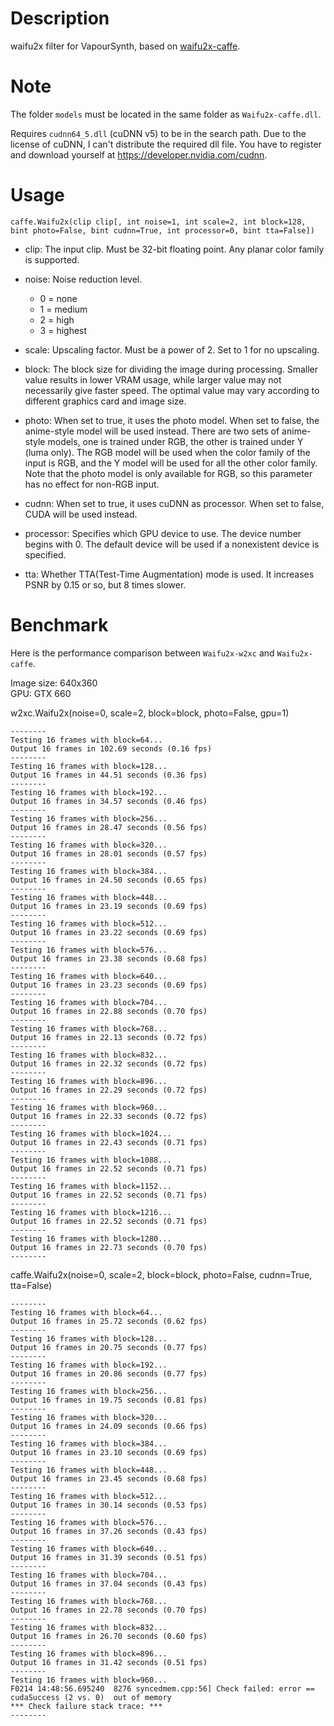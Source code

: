 Description
===========

waifu2x filter for VapourSynth, based on [waifu2x-caffe](https://github.com/lltcggie/waifu2x-caffe).


Note
====

The folder `models` must be located in the same folder as `Waifu2x-caffe.dll`.

Requires `cudnn64_5.dll` (cuDNN v5) to be in the search path. Due to the license of cuDNN, I can't distribute the required dll file. You have to register and download yourself at https://developer.nvidia.com/cudnn.


Usage
=====

    caffe.Waifu2x(clip clip[, int noise=1, int scale=2, int block=128, bint photo=False, bint cudnn=True, int processor=0, bint tta=False])

* clip: The input clip. Must be 32-bit floating point. Any planar color family is supported.

* noise: Noise reduction level.
  * 0 = none
  * 1 = medium
  * 2 = high
  * 3 = highest

* scale: Upscaling factor. Must be a power of 2. Set to 1 for no upscaling.

* block: The block size for dividing the image during processing. Smaller value results in lower VRAM usage, while larger value may not necessarily give faster speed. The optimal value may vary according to different graphics card and image size.

* photo: When set to true, it uses the photo model. When set to false, the anime-style model will be used instead. There are two sets of anime-style models, one is trained under RGB, the other is trained under Y (luma only). The RGB model will be used when the color family of the input is RGB, and the Y model will be used for all the other color family. Note that the photo model is only available for RGB, so this parameter has no effect for non-RGB input.

* cudnn: When set to true, it uses cuDNN as processor. When set to false, CUDA will be used instead.

* processor: Specifies which GPU device to use. The device number begins with 0. The default device will be used if a nonexistent device is specified.

* tta: Whether TTA(Test-Time Augmentation) mode is used. It increases PSNR by 0.15 or so, but 8 times slower.


Benchmark
=========

Here is the performance comparison between `Waifu2x-w2xc` and `Waifu2x-caffe`.

Image size: 640x360<br />
GPU: GTX 660

w2xc.Waifu2x(noise=0, scale=2, block=block, photo=False, gpu=1)
```
--------
Testing 16 frames with block=64...
Output 16 frames in 102.69 seconds (0.16 fps)
--------
Testing 16 frames with block=128...
Output 16 frames in 44.51 seconds (0.36 fps)
--------
Testing 16 frames with block=192...
Output 16 frames in 34.57 seconds (0.46 fps)
--------
Testing 16 frames with block=256...
Output 16 frames in 28.47 seconds (0.56 fps)
--------
Testing 16 frames with block=320...
Output 16 frames in 28.01 seconds (0.57 fps)
--------
Testing 16 frames with block=384...
Output 16 frames in 24.50 seconds (0.65 fps)
--------
Testing 16 frames with block=448...
Output 16 frames in 23.19 seconds (0.69 fps)
--------
Testing 16 frames with block=512...
Output 16 frames in 23.22 seconds (0.69 fps)
--------
Testing 16 frames with block=576...
Output 16 frames in 23.38 seconds (0.68 fps)
--------
Testing 16 frames with block=640...
Output 16 frames in 23.23 seconds (0.69 fps)
--------
Testing 16 frames with block=704...
Output 16 frames in 22.88 seconds (0.70 fps)
--------
Testing 16 frames with block=768...
Output 16 frames in 22.13 seconds (0.72 fps)
--------
Testing 16 frames with block=832...
Output 16 frames in 22.32 seconds (0.72 fps)
--------
Testing 16 frames with block=896...
Output 16 frames in 22.29 seconds (0.72 fps)
--------
Testing 16 frames with block=960...
Output 16 frames in 22.33 seconds (0.72 fps)
--------
Testing 16 frames with block=1024...
Output 16 frames in 22.43 seconds (0.71 fps)
--------
Testing 16 frames with block=1088...
Output 16 frames in 22.52 seconds (0.71 fps)
--------
Testing 16 frames with block=1152...
Output 16 frames in 22.52 seconds (0.71 fps)
--------
Testing 16 frames with block=1216...
Output 16 frames in 22.52 seconds (0.71 fps)
--------
Testing 16 frames with block=1280...
Output 16 frames in 22.73 seconds (0.70 fps)
--------
```

caffe.Waifu2x(noise=0, scale=2, block=block, photo=False, cudnn=True, tta=False)
```
--------
Testing 16 frames with block=64...
Output 16 frames in 25.72 seconds (0.62 fps)
--------
Testing 16 frames with block=128...
Output 16 frames in 20.75 seconds (0.77 fps)
--------
Testing 16 frames with block=192...
Output 16 frames in 20.86 seconds (0.77 fps)
--------
Testing 16 frames with block=256...
Output 16 frames in 19.75 seconds (0.81 fps)
--------
Testing 16 frames with block=320...
Output 16 frames in 24.09 seconds (0.66 fps)
--------
Testing 16 frames with block=384...
Output 16 frames in 23.10 seconds (0.69 fps)
--------
Testing 16 frames with block=448...
Output 16 frames in 23.45 seconds (0.68 fps)
--------
Testing 16 frames with block=512...
Output 16 frames in 30.14 seconds (0.53 fps)
--------
Testing 16 frames with block=576...
Output 16 frames in 37.26 seconds (0.43 fps)
--------
Testing 16 frames with block=640...
Output 16 frames in 31.39 seconds (0.51 fps)
--------
Testing 16 frames with block=704...
Output 16 frames in 37.04 seconds (0.43 fps)
--------
Testing 16 frames with block=768...
Output 16 frames in 22.78 seconds (0.70 fps)
--------
Testing 16 frames with block=832...
Output 16 frames in 26.70 seconds (0.60 fps)
--------
Testing 16 frames with block=896...
Output 16 frames in 31.42 seconds (0.51 fps)
--------
Testing 16 frames with block=960...
F0214 14:48:56.695240  8276 syncedmem.cpp:56] Check failed: error == cudaSuccess (2 vs. 0)  out of memory
*** Check failure stack trace: ***
--------
```
